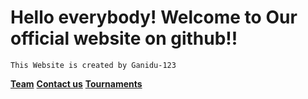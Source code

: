 # Hello everybody! Welcome to Our official website on github!!

`This Website is created by Ganidu-123`

**[Team](https://lichess.org/team/chessfans123)**
**[Contact us](https://lichess.org/inbox/Ganidu-123)**
**[Tournaments](https://lichess.org/team/chessfans123/tournaments)**
